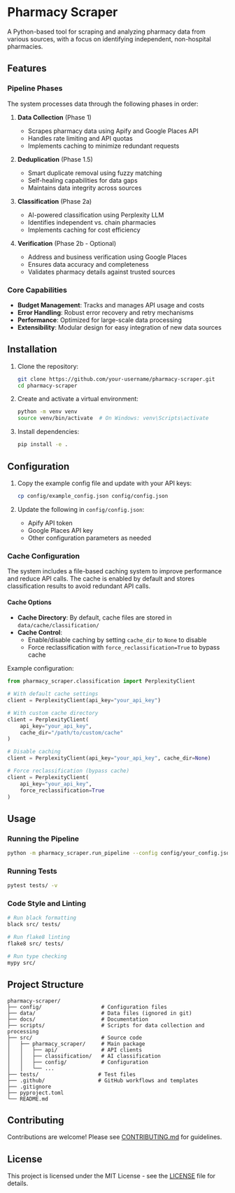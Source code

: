 # Pharmacy Scraper

A Python-based tool for scraping and analyzing pharmacy data from various sources, with a focus on identifying independent, non-hospital pharmacies.

## Features

### Pipeline Phases

The system processes data through the following phases in order:

1. **Data Collection** (Phase 1)
   - Scrapes pharmacy data using Apify and Google Places API
   - Handles rate limiting and API quotas
   - Implements caching to minimize redundant requests

2. **Deduplication** (Phase 1.5)
   - Smart duplicate removal using fuzzy matching
   - Self-healing capabilities for data gaps
   - Maintains data integrity across sources

3. **Classification** (Phase 2a)
   - AI-powered classification using Perplexity LLM
   - Identifies independent vs. chain pharmacies
   - Implements caching for cost efficiency

4. **Verification** (Phase 2b - Optional)
   - Address and business verification using Google Places
   - Ensures data accuracy and completeness
   - Validates pharmacy details against trusted sources

### Core Capabilities

- **Budget Management**: Tracks and manages API usage and costs
- **Error Handling**: Robust error recovery and retry mechanisms
- **Performance**: Optimized for large-scale data processing
- **Extensibility**: Modular design for easy integration of new data sources

## Installation

1. Clone the repository:
   ```bash
   git clone https://github.com/your-username/pharmacy-scraper.git
   cd pharmacy-scraper
   ```

2. Create and activate a virtual environment:
   ```bash
   python -m venv venv
   source venv/bin/activate  # On Windows: venv\Scripts\activate
   ```

3. Install dependencies:
   ```bash
   pip install -e .
   ```

## Configuration

1. Copy the example config file and update with your API keys:
   ```bash
   cp config/example_config.json config/config.json
   ```

2. Update the following in `config/config.json`:
   - Apify API token
   - Google Places API key
   - Other configuration parameters as needed

### Cache Configuration

The system includes a file-based caching system to improve performance and reduce API calls. The cache is enabled by default and stores classification results to avoid redundant API calls.

#### Cache Options

- **Cache Directory**: By default, cache files are stored in `data/cache/classification/`
- **Cache Control**:
  - Enable/disable caching by setting `cache_dir` to `None` to disable
  - Force reclassification with `force_reclassification=True` to bypass cache

Example configuration:

```python
from pharmacy_scraper.classification import PerplexityClient

# With default cache settings
client = PerplexityClient(api_key="your_api_key")

# With custom cache directory
client = PerplexityClient(
    api_key="your_api_key",
    cache_dir="/path/to/custom/cache"
)

# Disable caching
client = PerplexityClient(api_key="your_api_key", cache_dir=None)

# Force reclassification (bypass cache)
client = PerplexityClient(
    api_key="your_api_key",
    force_reclassification=True
)
```

## Usage

### Running the Pipeline

```bash
python -m pharmacy_scraper.run_pipeline --config config/your_config.json
```

### Running Tests

```bash
pytest tests/ -v
```

### Code Style and Linting

```bash
# Run black formatting
black src/ tests/

# Run flake8 linting
flake8 src/ tests/

# Run type checking
mypy src/
```

## Project Structure

```
pharmacy-scraper/
├── config/                   # Configuration files
├── data/                     # Data files (ignored in git)
├── docs/                     # Documentation
├── scripts/                  # Scripts for data collection and processing
├── src/                      # Source code
│   ├── pharmacy_scraper/     # Main package
│   │   ├── api/              # API clients
│   │   ├── classification/   # AI classification
│   │   ├── config/           # Configuration
│   │   └── ...
├── tests/                   # Test files
├── .github/                 # GitHub workflows and templates
├── .gitignore
├── pyproject.toml
└── README.md
```

## Contributing

Contributions are welcome! Please see [CONTRIBUTING.md](CONTRIBUTING.md) for guidelines.

## License

This project is licensed under the MIT License - see the [LICENSE](LICENSE) file for details.
